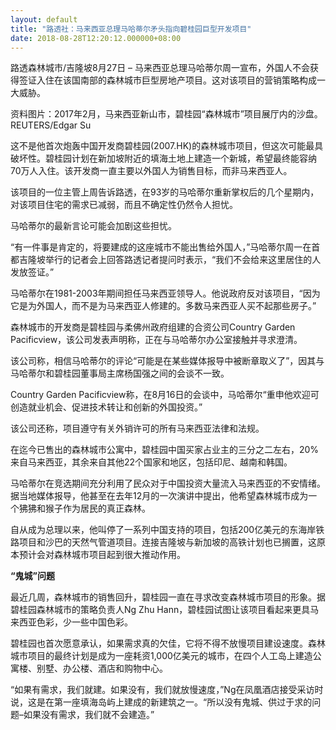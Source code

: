 ```yaml
---
layout: default
title: "路透社：马来西亚总理马哈蒂尔矛头指向碧桂园巨型开发项目"
date: 2018-08-28T12:20:12.000000+08:00
---
```


路透森林城市/吉隆坡8月27日 – 马来西亚总理马哈蒂尔周一宣布，外国人不会获得签证入住在该国南部的森林城市巨型房地产项目。这对该项目的营销策略构成一大威胁。

资料图片：2017年2月，马来西亚新山市，碧桂园“森林城市”项目展厅内的沙盘。REUTERS/Edgar Su


这不是他首次炮轰中国开发商碧桂园(2007.HK)的森林城市项目，但这次可能最具破坏性。碧桂园计划在新加坡附近的填海土地上建造一个新城，希望最终能容纳70万人入住。该开发商一直主要以外国人为销售目标，而非马来西亚人。

该项目的一位主管上周告诉路透，在93岁的马哈蒂尔重新掌权后的几个星期内，对该项目住宅的需求已减弱，而且不确定性仍然令人担忧。

马哈蒂尔的最新言论可能会加剧这些担忧。

“有一件事是肯定的，将要建成的这座城市不能出售给外国人，”马哈蒂尔周一在首都吉隆坡举行的记者会上回答路透记者提问时表示，“我们不会给来这里居住的人发放签证。”

马哈蒂尔在1981-2003年期间担任马来西亚领导人。他说政府反对该项目，“因为它是为外国人，而不是为马来西亚人修建的。多数马来西亚人买不起那些房子。”

森林城市的开发商是碧桂园与柔佛州政府组建的合资公司Country Garden Pacificview，该公司发表声明称，正在与马哈蒂尔办公室接触并寻求澄清。

该公司称，相信马哈蒂尔的评论“可能是在某些媒体报导中被断章取义了”，因其与马哈蒂尔和碧桂园董事局主席杨国强之间的会谈不一致。

Country Garden Pacificview称，在8月16日的会谈中，马哈蒂尔“重申他欢迎可创造就业机会、促进技术转让和创新的外国投资。”

该公司还称，项目遵守有关外销许可的所有马来西亚法律和法规。

在迄今已售出的森林城市公寓中，碧桂园中国买家占业主的三分之二左右，20%来自马来西亚，其余来自其他22个国家和地区，包括印尼、越南和韩国。

马哈蒂尔在竞选期间充分利用了民众对于中国投资大量流入马来西亚的不安情绪。据当地媒体报导，他甚至在去年12月的一次演讲中提出，他希望森林城市成为一个狒狒和猴子作为居民的真正森林。

自从成为总理以来，他叫停了一系列中国支持的项目，包括200亿美元的东海岸铁路项目和沙巴的天然气管道项目。连接吉隆坡与新加坡的高铁计划也已搁置，这原本预计会对森林城市项目起到很大推动作用。

**“鬼城”问题**

最近几周，森林城市的销售回升，碧桂园一直在寻求改变森林城市项目的形象。据碧桂园森林城市的策略负责人Ng Zhu Hann，碧桂园试图让该项目看起来更具马来西亚色彩，少一些中国色彩。

碧桂园也首次愿意承认，如果需求真的欠佳，它将不得不放慢项目建设速度。森林城市项目的最终计划是成为一座耗资1,000亿美元的城市，在四个人工岛上建造公寓楼、别墅、办公楼、酒店和购物中心。

“如果有需求，我们就建。如果没有，我们就放慢速度，”Ng在凤凰酒店接受采访时说，这是在第一座填海岛屿上建成的新建筑之一。“所以没有鬼城、供过于求的问题–如果没有需求，我们就不会建造。”

